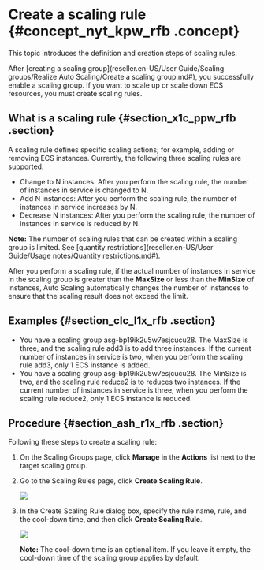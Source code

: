 # Create a scaling rule {#concept_nyt_kpw_rfb .concept}

This topic introduces the definition and creation steps of scaling rules.

After [creating a scaling group](reseller.en-US/User Guide/Scaling groups/Realize Auto Scaling/Create a scaling group.md#), you successfully enable a scaling group. If you want to scale up or scale down ECS resources, you must create scaling rules.

## What is a scaling rule {#section_x1c_ppw_rfb .section}

A scaling rule defines specific scaling actions; for example, adding or removing ECS instances. Currently, the following three scaling rules are supported:

-   Change to N instances: After you perform the scaling rule, the number of instances in service is changed to N.
-   Add N instances: After you perform the scaling rule, the number of instances in service increases by N.
-   Decrease N instances: After you perform the scaling rule, the number of instances in service is reduced by N.

**Note:** The number of scaling rules that can be created within a scaling group is limited. See [quantity restrictions](reseller.en-US/User Guide/Usage notes/Quantity restrictions.md#).

After you perform a scaling rule, if the actual number of instances in service in the scaling group is greater than the **MaxSize** or less than the **MinSize** of instances, Auto Scaling automatically changes the number of instances to ensure that the scaling result does not exceed the limit.

## Examples {#section_clc_l1x_rfb .section}

-   You have a scaling group asg-bp19ik2u5w7esjcucu28. The MaxSize is three, and the scaling rule add3 is to add three instances. If the current number of instances in service is two, when you perform the scaling rule add3, only 1 ECS instance is added.
-   You have a scaling group asg-bp19ik2u5w7esjcucu28. The MinSize is two, and the scaling rule reduce2 is to reduces two instances. If the current number of instances in service is three, when you perform the scaling rule reduce2, only 1 ECS instance is reduced.

## Procedure {#section_ash_r1x_rfb .section}

Following these steps to create a scaling rule:

1.  On the Scaling Groups page, click **Manage** in the **Actions** list next to the target scaling group.
2.  Go to the Scaling Rules page, click **Create Scaling Rule**.

    ![](http://static-aliyun-doc.oss-cn-hangzhou.aliyuncs.com/assets/img/40578/154227281632035_en-US.png)

3.  In the Create Scaling Rule dialog box, specify the rule name, rule, and the cool-down time, and then click **Create Scaling Rule**.

    ![](http://static-aliyun-doc.oss-cn-hangzhou.aliyuncs.com/assets/img/40578/154227281632036_en-US.png)

    **Note:** The cool-down time is an optional item. If you leave it empty, the cool-down time of the scaling group applies by default.


